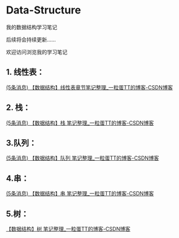 # Data-Structure

我的数据结构学习笔记

后续将会持续更新......

欢迎访问浏览我的学习笔记

## 1. 线性表：

[(5条消息) 【数据结构】线性表章节笔记整理_一粒蛋TT的博客-CSDN博客](https://blog.csdn.net/weixin_51630192/article/details/125974907)

## 2. 栈：

[(5条消息) 【数据结构】栈 笔记整理_一粒蛋TT的博客-CSDN博客](https://blog.csdn.net/weixin_51630192/article/details/125982994)

## 3.队列：

[(5条消息) 【数据结构】队列 笔记整理_一粒蛋TT的博客-CSDN博客](https://blog.csdn.net/weixin_51630192/article/details/125995921)

## 4.串：

[(5条消息) 【数据结构】串 笔记整理_一粒蛋TT的博客-CSDN博客](https://blog.csdn.net/weixin_51630192/article/details/126076412)

## 5.树：

[【数据结构】树 笔记整理_一粒蛋TT的博客-CSDN博客](https://blog.csdn.net/weixin_51630192/article/details/126178741)


